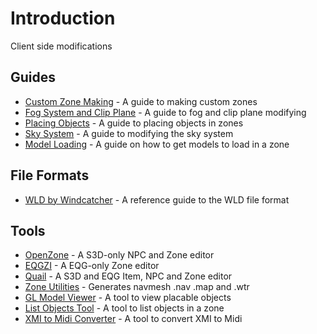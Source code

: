 # Introduction

Client side modifications

## Guides

- [Custom Zone Making](guides/custom-zone-making.md) - A guide to making custom zones
- [Fog System and Clip Plane](guides/fog-system-and-clip-plane.md) - A guide to fog and clip plane modifying 
- [Placing Objects](guides/placing-objects.md) - A guide to placing objects in zones
- [Sky System](guides/sky-system.md) - A guide to modifying the sky system
- [Model Loading](guides/model-loading.md) - A guide on how to get models to load in a zone

## File Formats
- [WLD by Windcatcher](guides/file-formats/wld-by-windcatcher.md) - A reference guide to the WLD file format

## Tools

- [OpenZone](openzone/README.md) - A S3D-only NPC and Zone editor 
- [EQGZI](eqgzi/README.md) - A EQG-only Zone editor
- [Quail](quail/README.md) - A S3D and EQG Item, NPC and Zone editor
- [Zone Utilities](zone-utilities/README.md) - Generates navmesh .nav .map and .wtr
- [GL Model Viewer](misc/gl-model-viewer.md) - A tool to view placable objects
- [List Objects Tool](misc/list-objects-tool.md) - A tool to list objects in a zone
- [XMI to Midi Converter](misc/xmi-to-midi-converter.md) - A tool to convert XMI to Midi
